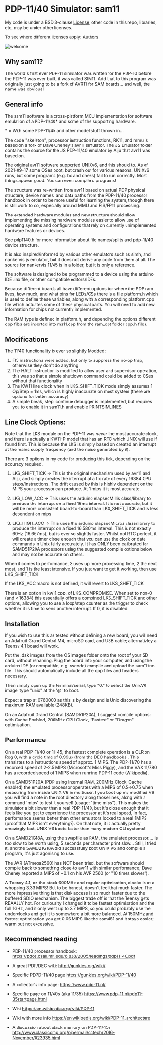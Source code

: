 # PDP-11/40 Simulator: sam11

My code is under a BSD 3-clause [License](LICENSE), other code in this repo, libraries, etc, may be under other licenses.

To see where different licenses apply: [Authors](AUTHORS)

![welcome](<"./debug/welcome.png">)

## Why sam11?

The world's first ever PDP-11 simulator was written for the PDP-10 before the PDP-11 was ever built, it was called SIM11. Add that to this program was originally just going to be a fork of AVR11 for SAM boards... and well, the name was obvious!

## General info

The sam11 software is a cross-platform MCU implementation for software emulation of a PDP-11/40\* and some of the supporting hardware.

\* = With some PDP-11/45 and other model stuff thrown in...

The code "skeleton", processor instruction functions, RK11, and mmu is based on a fork of Dave Cheney's avr11 simulator. The JS Emulator folder contains the source for the JS PDP-11/40 emulator by Aiju that avr11 was based on.

The original avr11 software supported UNIXv6, and this should to. As of 2021-09-17 some OSes boot, but crash out for various reasons. UNIXv6 runs, but some programs (e.g. bc and chess) fail to run correctly. Most things appear good. You can even compile c programs!

The structure was re-written from avr11 based on actual PDP physical structure, device names, and data paths from the PDP-11/40 processor handbook in order to be more useful for learning the system, though there is still work to do, especially around MMU and FIS/FP11 processing.

The extended hardware modules and new structure should allow implementing the missing hardware modules easier to allow use of operating systems and configurations that rely on currently unimplemented hardware features or devices.

See pdp1140.h for more information about file names/splits and pdp-11/40 device structure.

It is also inspired/informed by various other emulators such as simh, and nankervis js emulator, but it does not derive any code from them at all. The source for nankervis 11/45 is in a folder, but it is only a reference.

The software is designed to be programmed to a device using the arduino IDE .ino file, or other compatible editors/IDEs.

Because different boards all have different options for where the PDP ram lives, how much, and what pins for LEDs/CSs there is a file platform.h which is used to define these variables, along with a corresponding platform.cpp file which actuates some of these physical parts. You will need to add new information for chips not currently implemented.

The RAM type is defined in platform.h, and depending the options different cpp files are inserted into ms11.cpp from the ram_opt folder cpp.h files.

## Modifications

The 11/40 functionality is ever so slightly Modded:

1. FIS instructions were added, but only to suppress the no-op trap, otherwise they don't do anything
2. The HALT instruction is modified to allow user and supervisor operation, this was so that a simple shutdown command could be added to OSes without that functionality
3. The KW11 line clock when in LKS_SHIFT_TICK mode simply assumes 1 Op/Step = 1ms, which is highly inaccurate on most system (there are options for better accuracy)
4. A simple break, step, continue debugger is implemented, but requires you to enable it in sam11.h and enable PRINTSIMLINES

## Line Clock Options:

Note that the LKS module on the PDP-11 was _never_ the most accurate clock, and there is actually a KW11-P model that has an RTC which UNIX will use if found first. This is because the LKS is simply based on created an interrupt at the mains supply frequency (and the noise generated by it).

There are 3 options in my code for producing this tick, depending on the accuracy required.

1. LKS_SHIFT_TICK -> This is the original mechanism used by avr11 and Aiju, and simply creates the interrupt at a fix rate of every 16384 CPU steps/instructions. The drift caused by this is highly dependent on the MIPS your processor can produce. At 1 mips it is most accurate.

2. LKS_LOW_ACC -> This uses the arduino elapsedMillis class/library to produce the interrupt on a fixed 16ms interval. It is not accurate, but it will be more consistent board-to-board than LKS_SHIFT_TICK and is less dependent on mips

3. LKS_HIGH_ACC -> This uses the arduino elapsedMicros class/library to produce the interrupt on a fixed 16.580ms interval. This is not exactly 60Hz (16.667ms), but is ever so slightly faster. Whilst not RTC perfect, it will create a timer close enough that you can use the clock or date commands in Unix fairly accurately. It has ONLY been calibrated for SAMD51P20A processors using the suggested compile options below and may not be accurate on others.

When it comes to performance, 3 uses up more processing time, 2 the next most, and 1 is the least intensive. If you just want to get it working, then use LKS_SHIFT_TICK

If the LKS_ACC macro is not defined, it will revert to LKS_SHIFT_TICK

There is an option in kw11.cpp, of LKS_COMPROMISE. When set to non-0 (and < 16384) this essentially offers a combined LKS_SHIFT_TICK and other options, allowing you to use a loop/step counter as the trigger to check whether it is time to send another interrupt. If 0, it is disabled

## Installation

If you wish to use this as tested without defining a new board, you will need an Adafruit Grand Central M4, microSD card, and USB cable; alternativley a Teensy 4.1 board will work.

Put the .dsk images from the OS Images folder onto the root of your SD card, without renaming.
Plug the board into your computer, and using the arduino IDE (or compatible, e.g. vscode) compile and upload the sam11.ino file. This should automatically include all the cpp files and headers necessary.

Then simply open up the terminal/serial, type "0." to select the UnixV6 image, type "unix" at the '@' to boot.

Expect a trap at 0760000 as this is by design and is Unix discovering the maximum RAM available (248KB).

On an Adafruit Grand Central (SAMD51P20A), I suggest compile options: with Cache Enabled, 200MHz CPU Clock, "Fastest" or "Dragon" optimisation.

## Performance

On a real PDP-11/40 or 11-45, the fastest complete operation is a CLR on Reg 0, with a cycle time of 0.99us (from the DEC handbooks). This translates to a instructions speed of approx. 1 MIPS. The PDP-11/70 has a recorded speed of 2-2.5 MIPS (Microsoft's Miss Piggy), and the VAX 11/780 has a recorded speed of 1 MIPS when running PDP-11 code (Wikipedia).

On a SAMD51P20A (PDP using Internal RAM, 200MHz Clock, Cache enabled) the emulated processor operates with a MIPS of 0.5->0.75 when measuring from inside UNIX V6 in multiuser. I you boot up my modified V6 you will find a note in the root directory along those lines, along with a command 'mips' to test it yourself (usage: "time mips"). This makes the simulator a bit slower than a real PDP-11/40, but it's close enough that it feels like you get to experience the processor at it's real speed, in fact, performance seems better than other emulators locked to a real 1MIPS (proof that MIPS isn't everything?). On that note, it is actually pretty amazingly fast, UNIX V6 boots faster than many modern CLI systems!

On a SAMD21G18A, using the swapfile as RAM, the emulated processor.... is too slow to be worth using, 5 seconds per character print slow... Still, I tried it, and the SAMD21G18A did successfully boot UNIX V6 and compile a program, it's just agonising to use.

The AVR (ATmega2560) has NOT been tried, but the software should compile back to something close-to avr11 with similar performance; Dave Cheney reported a MIPS of ~0.1 on his AVR 2560 (or "10 times slower").

A Teensy 4.1, on the stock 600MHz and regular optimisation, clocks in at a whopping 3.33 MIPS! But to be honest, doesn't feel that much faster. The more impressive thing is that disk access is so much faster due to the buffered SDIO mechanism. The biggest trade off is that the Teensy gets REAALLY hot. For curiousity I changed it to be fastest optimisation and the full 1GHz, and it only went up to 3.7 MIPS, so you could probably use the underclocks and get it to somewhere a bit more balanced. At 150MHz and fastest optimisation you get 0.66 MIPS like the samd51 and it stays cooler; warm but not excessive.

## Recommended reading

- PDP-11/40 processor handbook: <https://pdos.csail.mit.edu/6.828/2005/readings/pdp11-40.pdf>

- A great PDP/DEC wiki: <http://gunkies.org/wiki/>

- Specific PDPD-11/40 page <https://gunkies.org/wiki/PDP-11/40>

- A collector's info page: <https://www.pdp-11.nl/>

- Specific page on 11/40s (aka 11/35) <https://www.pdp-11.nl/pdp11-35startpage.html>

- Wiki <https://en.wikipedia.org/wiki/PDP-11>

- Wiki with more info <https://en.wikipedia.org/wiki/PDP-11_architecture>

- A discussion about stack memory on PDP-11/45s <http://www.classiccmp.org/pipermail/cctech/2016-November/023935.html>
